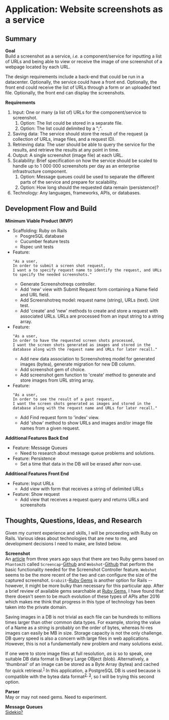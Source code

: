# Application: Website screenshots as a service

## Summary
**Goal**<br>
Build a screenshot as a service, _i.e._ a component/service for inputting a list of URLs and being able to view or receive the image of one screenshot of a webpage located by each URL. 

The design requirements include a back-end that could be run in a datacenter.  Optionally, the service could have a front end.  Optionally, the front end could receive the list of URLs through a form or an uploaded text file.  Optionally, the front end can display the screenshots.

**Requirements**<br>
1. Input: One or many (a list of) URLs for the component/service to screenshot.
   1. Option: The list could be stored in a separate file.
   2. Option: The list could delimited by a ";".
2. Saving data: The service should store the result of the request (a collection of URLs, image files, and a request ID).  
3. Retrieving data: The user should be able to query the service for the results, and retrieve the results at any point in time.
4. Output: A single screenshot (image file) at each URL.
5. Scalability: Brief specification on how the service should be scaled to handle up to 1 000 000 screenshots per day as an enterprise infrastructure component.
   1. Option: Message queues could be used to separate the different parts of the service and prepare for scalability.
   2. Option: How long should the requested data remain (persistence)?
6. Technology: Any languages, frameworks, APIs, or databases.

## Development Flow and Build
**Minimum Viable Product (MVP)**<br>
* Scaffolding: Ruby on Rails
  * PosgreSQL database
  * Cucumber feature tests
  * Rspec unit tests
* Feature:<br>
  ```
  "As a user,
  In order to submit a screen shot request,
  I want a to specify request name to identify the request, and URLs to specify the needed screenshots."
  ```
    * Generate Screenshotreqs controller.
    * Add 'new' view with Submit Request form containing a Name field and URL field.
    * Add Screenshotreq model: request name (string), URLs (text).  Unit test.
    * Add 'create' and 'new' methods to create and store a request with associated URLs.  URLs are processed from an input string to a string array.
* Feature:<br>
  ```
  "As a user,
  In order to have the requested screen shots processed,
  I want the screen shots generated as images and stored in the database along with the request name and URLs for later recall."
  ```
    * Add new data association to Screenshotreq model for generated images (bytea), generate migration for new DB column.
    * Add screenshot gem of choice.
    * Add screenshot gem function to 'create' method to generate and store images from URL string array.
* Feature:<br>
  ```
  "As a user,
  In order to see the result of a past request,
  I want the screen shots generated as images and stored in the database along with the request name and URLs for later recall."
  ```
    * Add Find request form to 'index' view.
    * Add 'show' method to show URLs and images and/or image file names from a given request.

**Additional Features Back End**
* Feature: Message Queues
  * Need to research about message queue problems and solutions.
* Feature: Persistence
  * Set a time that data in the DB will be erased after non-use.

**Additional Features Front End**
* Feature: Input URLs
  * Add view with form that receives a string of delimited URLs
* Feature: Show request
  * Add view that receives a request query and returns URLs and screenshots

## Thoughts, Questions, Ideas, and Research
Given my current experience and skills, I will be proceeding with Ruby on Rails.  Various ideas about technologies that are new to me, and development decisions I need to make, are listed below.

**Screenshot**<br>
An [article](https://redpanthers.co/screenshots-using-ruby/) from three years ago says that there are two Ruby gems based on `PhantomJS` called `Screencap`-[Github](https://github.com/maxwell/screencap) and `Webshot`-[Github](https://github.com/vitalie/webshot) that perform the basic functionality needed for the Screenshot Controller feature.  `Webshot` seems to be the more recent of the two and can configure the size of the captured screenshot.  `Grabzit`-[Ruby Gems](https://rubygems.org/gems/grabzit) is another option for Rails -- however, it might be more bulky than necessary for this particular app.  After a brief review of available gems searchable at [Ruby Gems](https://rubygems.org/), I have found that there doesn't seem to be much evolution of these types of APIs after 2016 which makes me think that progress in this type of technology has been taken into the private domain.

Saving images in a DB is not trivial as each file can be hundreds to millions times larger than other common data types.  For example, storing the value of a Name as a _string_ is probably on the order of bytes, whereas hi-res images can easily be MB in size.  Storage capacity is not the only challenge.  DB query speed is also a concern with large files in web applications.  However, this is not a fundamentally new problem and many solutions exist.

If one were to store image files at full resolution, _as is_ so to speak, one suitable DB data format is Binary Large OBject (blob).  Alternatively, a 'thumbnail' of an image can be stored as a Byte Array (bytea) and cached for quick retrieval.<sup>[1](https://stackoverflow.com/questions/54500/storing-images-in-postgresql)</sup>  In this application, a PostgreSQL DB is used because is compatible with the bytea data format<sup>[2](https://www.postgresql.org/docs/9.1/datatype-binary.html), [3](https://edgeguides.rubyonrails.org/active_record_postgresql.html)</sup>, so I will be trying this second option.

**Parser**<br>
May or may not need gems.  Need to experiment.

**Message Queues**<br>
[Sidekiq?](https://sidekiq.org/products/pro.html)





